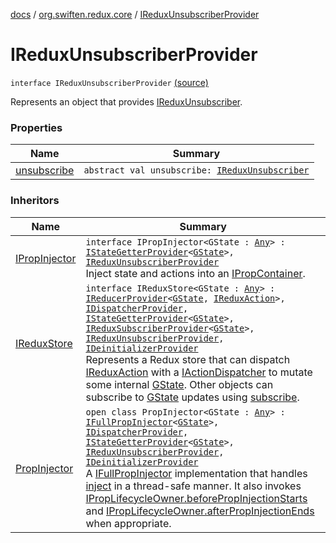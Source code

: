[docs](../../index.md) / [org.swiften.redux.core](../index.md) / [IReduxUnsubscriberProvider](./index.md)

# IReduxUnsubscriberProvider

`interface IReduxUnsubscriberProvider` [(source)](https://github.com/protoman92/KotlinRedux/tree/master/common/common-core/src/main/kotlin/org/swiften/redux/core/Core.kt#L81)

Represents an object that provides [IReduxUnsubscriber](../-i-redux-unsubscriber.md).

### Properties

| Name | Summary |
|---|---|
| [unsubscribe](unsubscribe.md) | `abstract val unsubscribe: `[`IReduxUnsubscriber`](../-i-redux-unsubscriber.md) |

### Inheritors

| Name | Summary |
|---|---|
| [IPropInjector](../../org.swiften.redux.ui/-i-prop-injector/index.md) | `interface IPropInjector<GState : `[`Any`](https://kotlinlang.org/api/latest/jvm/stdlib/kotlin/-any/index.html)`> : `[`IStateGetterProvider`](../-i-state-getter-provider/index.md)`<`[`GState`](../../org.swiften.redux.ui/-i-prop-injector/index.md#GState)`>, `[`IReduxUnsubscriberProvider`](./index.md)<br>Inject state and actions into an [IPropContainer](../../org.swiften.redux.ui/-i-prop-container/index.md). |
| [IReduxStore](../-i-redux-store.md) | `interface IReduxStore<GState : `[`Any`](https://kotlinlang.org/api/latest/jvm/stdlib/kotlin/-any/index.html)`> : `[`IReducerProvider`](../-i-reducer-provider/index.md)`<`[`GState`](../-i-redux-store.md#GState)`, `[`IReduxAction`](../-i-redux-action.md)`>, `[`IDispatcherProvider`](../-i-dispatcher-provider/index.md)`, `[`IStateGetterProvider`](../-i-state-getter-provider/index.md)`<`[`GState`](../-i-redux-store.md#GState)`>, `[`IReduxSubscriberProvider`](../-i-redux-subscriber-provider/index.md)`<`[`GState`](../-i-redux-store.md#GState)`>, `[`IReduxUnsubscriberProvider`](./index.md)`, `[`IDeinitializerProvider`](../-i-deinitializer-provider/index.md)<br>Represents a Redux store that can dispatch [IReduxAction](../-i-redux-action.md) with a [IActionDispatcher](../-i-action-dispatcher.md) to mutate some internal [GState](../-i-redux-store.md#GState). Other objects can subscribe to [GState](../-i-redux-store.md#GState) updates using [subscribe](../-i-redux-subscriber-provider/subscribe.md). |
| [PropInjector](../../org.swiften.redux.ui/-prop-injector/index.md) | `open class PropInjector<GState : `[`Any`](https://kotlinlang.org/api/latest/jvm/stdlib/kotlin/-any/index.html)`> : `[`IFullPropInjector`](../../org.swiften.redux.ui/-i-full-prop-injector.md)`<`[`GState`](../../org.swiften.redux.ui/-prop-injector/index.md#GState)`>, `[`IDispatcherProvider`](../-i-dispatcher-provider/index.md)`, `[`IStateGetterProvider`](../-i-state-getter-provider/index.md)`<`[`GState`](../../org.swiften.redux.ui/-prop-injector/index.md#GState)`>, `[`IReduxUnsubscriberProvider`](./index.md)`, `[`IDeinitializerProvider`](../-i-deinitializer-provider/index.md)<br>A [IFullPropInjector](../../org.swiften.redux.ui/-i-full-prop-injector.md) implementation that handles [inject](../../org.swiften.redux.ui/-prop-injector/inject.md) in a thread-safe manner. It also invokes [IPropLifecycleOwner.beforePropInjectionStarts](../../org.swiften.redux.ui/-i-prop-lifecycle-owner/before-prop-injection-starts.md) and [IPropLifecycleOwner.afterPropInjectionEnds](../../org.swiften.redux.ui/-i-prop-lifecycle-owner/after-prop-injection-ends.md) when appropriate. |

